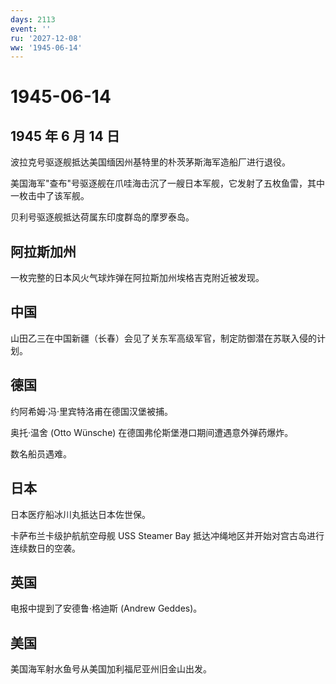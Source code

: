 ```yaml
---
days: 2113
event: ''
ru: '2027-12-08'
ww: '1945-06-14'
---
```


# 1945-06-14

## 1945 年 6 月 14 日

波拉克号驱逐舰抵达美国缅因州基特里的朴茨茅斯海军造船厂进行退役。

美国海军"查布"号驱逐舰在爪哇海击沉了一艘日本军舰，它发射了五枚鱼雷，其中一枚击中了该军舰。

贝利号驱逐舰抵达荷属东印度群岛的摩罗泰岛。

## 阿拉斯加州

一枚完整的日本风火气球炸弹在阿拉斯加州埃格吉克附近被发现。

## 中国

山田乙三在中国新疆（长春）会见了关东军高级军官，制定防御潜在苏联入侵的计划。

## 德国

约阿希姆·冯·里宾特洛甫在德国汉堡被捕。

奥托·温舍 (Otto Wünsche) 在德国弗伦斯堡港口期间遭遇意外弹药爆炸。

数名船员遇难。

## 日本

日本医疗船冰川丸抵达日本佐世保。

卡萨布兰卡级护航航空母舰 USS Steamer Bay
抵达冲绳地区并开始对宫古岛进行连续数日的空袭。

## 英国

电报中提到了安德鲁·格迪斯 (Andrew Geddes)。

## 美国

美国海军射水鱼号从美国加利福尼亚州旧金山出发。